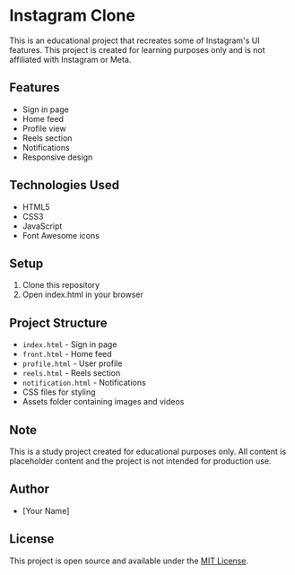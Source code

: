 # Instagram Clone

This is an educational project that recreates some of Instagram's UI features. This project is created for learning purposes only and is not affiliated with Instagram or Meta.

## Features
- Sign in page
- Home feed
- Profile view
- Reels section
- Notifications
- Responsive design

## Technologies Used
- HTML5
- CSS3
- JavaScript
- Font Awesome icons

## Setup
1. Clone this repository
2. Open index.html in your browser

## Project Structure
- `index.html` - Sign in page
- `front.html` - Home feed
- `profile.html` - User profile
- `reels.html` - Reels section
- `notification.html` - Notifications
- CSS files for styling
- Assets folder containing images and videos

## Note
This is a study project created for educational purposes only. All content is placeholder content and the project is not intended for production use.

## Author
- [Your Name]

## License
This project is open source and available under the [MIT License](LICENSE).